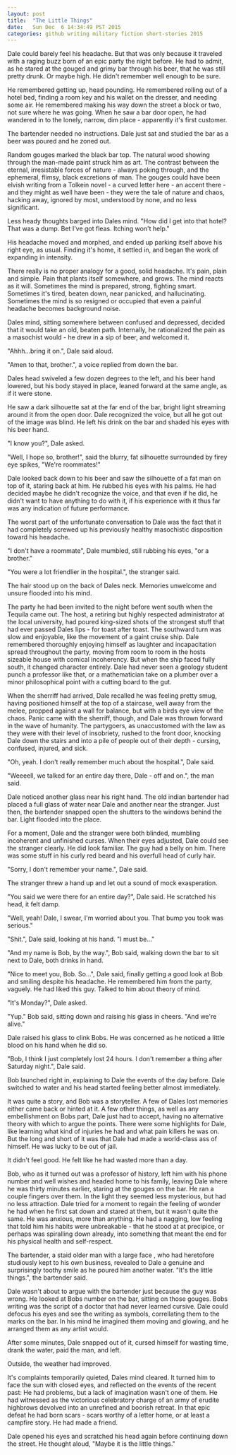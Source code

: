 ```yaml
---
layout: post
title:  "The Little Things"
date:   Sun Dec  6 14:34:49 PST 2015
categories: github writing military fiction short-stories 2015
---
```


Dale could barely feel his headache.  But that was only because it traveled with
a raging buzz born of an epic party the night before.  He had to admit, as he
stared at the gouged and grimy bar through his beer, that he was still pretty
drunk.  Or maybe high.  He didn't remember well enough to be sure.

He remembered getting up, head pounding.  He remembered rolling out of a
hotel bed, finding a room key and his wallet on the dresser, and needing some
air.  He remembered making his way down the street a block or two, not sure
where he was going.  When he saw a bar door open, he had wandered in to the
lonely, narrow, dim place - apparently it's first customer.

The bartender needed no instructions.  Dale just sat and studied the bar as a
beer was poured and he zoned out.

Random gouges marked the black bar top.  The natural wood showing through the
man-made paint struck him as art.  The contrast between the eternal,
irresistable forces of nature - always poking through, and the ephemeral,
flimsy, black excretions of man.  The gouges could have been elvish writing
from a Tolkein novel - a curved letter here - an accent there - and they might
as well have been - they were the tale of nature and chaos, hacking away,
ignored by most, understood by none, and no less significant.

Less heady thoughts barged into Dales mind.  "How did I get into that hotel?
That was a dump.  Bet I've got fleas.  Itching won't help."

His headache moved and morphed, and ended up parking itself above his right
eye, as usual.  Finding it's home, it settled in, and began the work of
expanding in intensity.  

There really is no proper analogy for a good, solid headache.  It's pain,
plain and simple.  Pain that plants itself somewhere, and grows.  The mind
reacts as it will.  Sometimes the mind is prepared, strong, fighting smart.
Sometimes it's tired, beaten down, near panicked, and hallucinating.
Sometimes the mind is so resigned or occupied that even a painful headache
becomes background noise.  

Dales mind, sitting somewhere between confused and depressed, decided that it
would take an old, beaten path.  Internally, he rationalized the pain as a
masochist would - he drew in a sip of beer, and welcomed it.

"Ahhh...bring it on.", Dale said aloud.

"Amen to that, brother.", a voice replied from down the bar.

Dales head swiveled a few dozen degrees to the left, and his beer hand
lowered, but his body stayed in place, leaned forward at the same angle, as if
it were stone.

He saw a dark silhouette sat at the far end of the bar, bright light streaming
around it from the open door.  Dale recognized the voice, but all he got out
of the image was blind.  He left his drink on the bar and shaded his eyes with
his beer hand.

"I know you?", Dale asked.

"Well, I hope so, brother!", said the blurry, fat silhouette surrounded by
firey eye spikes, "We're roommates!"

Dale looked back down to his beer and saw the silhouette of a fat man on top
of it, staring back at him.  He rubbed his eyes with his palms.  He had
decided maybe he didn't recognize the voice, and that even if he did, he
didn't want to have anything to do with it, if his experience with it thus far
was any indication of future performance.  

The worst part of the unfortunate conversation to Dale was the fact that it
had completely screwed up his previously healthy masochistic disposition
toward his headache.

"I don't have a roommate", Dale mumbled, still rubbing his eyes, "or a
brother."

"You were a lot friendlier in the hospital.", the stranger said.

The hair stood up on the back of Dales neck.  Memories unwelcome and unsure
flooded into his mind.  

The party he had been invited to the night before went south when the Tequila
came out.  The host, a retiring but highly respected administrator at the
local university, had poured king-sized shots of the strongest stuff that had
ever passed Dales lips - for toast after toast.  The southward turn was slow
and enjoyable, like the movement of a gaint cruise ship.  Dale remembered
thoroughly enjoying himself as laughter and incapacitation spread throughout
the party, moving from room to room in the hosts sizeable house with comical
incoherency.  But when the ship faced fully south, it changed character
entirely.  Dale had never seen a geology student punch a professor like that,
or a mathematician take on a plumber over a minor philosophical point with a
cutting board to the gut.  

When the sherriff had arrived, Dale recalled he was feeling pretty smug,
having positioned himself at the top of a staircase, well away from the melee,
propped against a wall for balance, but with a birds eye view of the chaos.
Panic came with the sherriff, though, and Dale was thrown forward in the wave
of humanity.  The partygoers, as unaccustomed with the law as they were with
their level of insobriety, rushed to the front door, knocking Dale down the
stairs and into a pile of people out of their depth - cursing, confused,
injured, and sick.

"Oh, yeah.  I don't really remember much about the hospital.", Dale said.

"Weeeell, we talked for an entire day there, Dale - off and on.", the man
said.

Dale noticed another glass near his right hand.  The old indian bartender had
placed a full glass of water near Dale and another near the stranger.  Just
then, the bartender snapped open the shutters to the windows behind the bar.
Light flooded into the place.

For a moment, Dale and the stranger were both blinded, mumbling incoherent and
unfinished curses.  When their eyes adjusted, Dale could see the stranger
clearly.  He did look familiar.  The guy had a belly on him.  There was some
stuff in his curly red beard and his overfull head of curly hair.  

"Sorry, I don't remember your name.", Dale said.

The stranger threw a hand up and let out a sound of mock exasperation.

"You said we were there for an entire day?", Dale said.  He scratched his
head, it felt damp.

"Well, yeah!  Dale, I swear, I'm worried about you.  That bump you took was
serious."

"Shit.", Dale said, looking at his hand. "I must be..."

"And my name is Bob, by the way.", Bob said, walking down the bar to sit next
to Dale, both drinks in hand.

"Nice to meet you, Bob. So...", Dale said, finally getting a good look at Bob
and smiling despite his headache.  He remembered him from the party, vaguely.
He had liked this guy.  Talked to him about theory of mind.  

"It's Monday?", Dale asked.

"Yup."  Bob said, sitting down and raising his glass in cheers. "And we're
alive."

Dale raised his glass to clink Bobs.  He was concerned as he noticed a little
blood on his hand when he did so.

"Bob, I think I just completely lost 24 hours.  I don't remember a thing after
Saturday night.", Dale said.

Bob launched right in, explaining to Dale the events of the day before.  Dale
switched to water and his head started feeling better almost immediately.  

It was quite a story, and Bob was a storyteller.  A few of Dales lost memories
either came back or hinted at it.  A few other things, as well as any
embellishment on Bobs part, Dale just had to accept, having no alternative
theory with which to argue the points.  There were some highlights for Dale,
like learning what kind of injuries he had and what pain killers he was on.
But the long and short of it was that Dale had made a world-class ass of
himself.  He was lucky to be out of jail.

It didn't feel good.  He felt like he had wasted more than a day.

Bob, who as it turned out was a professor of history, left him with his phone
number and well wishes and headed home to his family, leaving Dale where he
was thirty minutes earlier, staring at the gouges on the bar.  He ran a couple
fingers over them.  In the light they seemed less mysterious, but had no less
attraction.  Dale tried for a moment to regain the feeling of wonder he had
when he first sat down and stared at them, but it wasn't quite the same.  He
was anxious, more than anything.  He had a nagging, low feeling that told him
his habits were unbreakable - that he stood at at precipice, or perhaps was
spiralling down already, into something that meant the end for his physical
health and self-respect.

The bartender, a staid older man with a large face , who had heretofore
studiously kept to his own business, revealed to Dale a genuine and
surprisingly toothy smile as he poured him another water.  "It's the little
things.", the bartender said.

Dale wasn't about to argue with the bartender just because the guy was wrong.
He looked at Bobs number on the bar, sitting on those gouges.   Bobs writing
was the script of a doctor that had never learned cursive.  Dale could defocus
his eyes and see the writing as symbols, correllating them to the marks on the
bar.  In his mind he imagined them moving and glowing, and he arranged them as
any artist would.

After some minutes, Dale snapped out of it, cursed himself for wasting time,
drank the water, paid the man, and left.

Outside, the weather had improved.  

It's complaints temporarily quieted, Dales mind cleared.  It turned him to
face the sun with closed eyes, and reflected on the events of the recent past:
He had problems, but a lack of imagination wasn't one of them.  He had
witnessed as the victorious celebratory charge of an army of erudite highbrows
devolved into an unrefined and boorish retreat.  In that epic defeat he had
born scars - scars worthy of a letter home, or at least a campfire story.  He
had made a friend.

Dale opened his eyes and scratched his head again before continuing down the
street.  He thought aloud, "Maybe it is the little things."